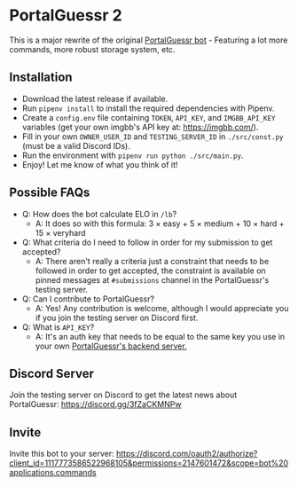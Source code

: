 # PortalGuessr 2

This is a major rewrite of the original [PortalGuessr bot](https://github.com/XnonXte/PortalGuessr-Bot) - Featuring a lot more commands, more robust storage system, etc.

## Installation

- Download the latest release if available.
- Run `pipenv install` to install the required dependencies with Pipenv.
- Create a `config.env` file containing `TOKEN`, `API_KEY`, and `IMGBB_API_KEY` variables (get your own imgbb's API key at: https://imgbb.com/).
- Fill in your own `OWNER_USER_ID` and `TESTING_SERVER_ID` in `./src/const.py` (must be a valid Discord IDs).
- Run the environment with `pipenv run python ./src/main.py`.
- Enjoy! Let me know of what you think of it!

## Possible FAQs

- Q: How does the bot calculate ELO in `/lb`?
  - A: It does so with this formula: 3 × easy + 5 × medium + 10 × hard + 15 × veryhard
- Q: What criteria do I need to follow in order for my submission to get accepted?
  - A: There aren't really a criteria just a constraint that needs to be followed in order to get accepted, the constraint is available on pinned messages at `#submissions` channel in the PortalGuessr's testing server.
- Q: Can I contribute to PortalGuessr?
  - A: Yes! Any contribution is welcome, although I would appreciate you if you join the testing server on Discord first.
- Q: What is `API_KEY`?
  - A: It's an auth key that needs to be equal to the same key you use in your own [PortalGuessr's backend server.](https://github.com/PortalGuessr/PortalGuessr-Backend)

## Discord Server

Join the testing server on Discord to get the latest news about PortalGuessr: https://discord.gg/3fZaCKMNPw

## Invite

Invite this bot to your server: https://discord.com/oauth2/authorize?client_id=1117773586522968105&permissions=2147601472&scope=bot%20applications.commands
